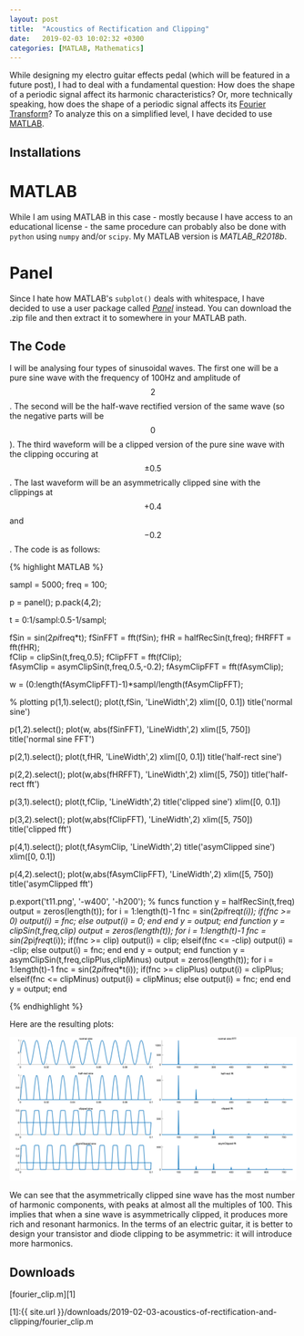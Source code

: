 ```yaml
---
layout: post
title:  "Acoustics of Rectification and Clipping"
date:   2019-02-03 10:02:32 +0300
categories: [MATLAB, Mathematics]
---
```


<script type="text/javascript" async src="https://cdnjs.cloudflare.com/ajax/libs/mathjax/2.7.5/latest.js?config=TeX-MML-AM_CHTML"> </script>

While designing my electro guitar effects pedal (which will be featured in a future post), I had to deal with a fundamental question: How does the shape of a periodic signal affect its harmonic characteristics? Or, more technically speaking, how does the shape of a periodic signal affects its [Fourier Transform](http://mathworld.wolfram.com/FourierTransform.html)? To analyze this on a simplified level, I have decided to use [MATLAB](https://www.mathworks.com/products/matlab.html).

## Installations

# MATLAB

While I am using MATLAB in this case - mostly because I have access to an educational license - the same procedure can probably also be done with `python` using `numpy` and/or `scipy`. My MATLAB version is _MATLAB_R2018b_.

# Panel

Since I hate how MATLAB's `subplot()` deals with whitespace, I have decided to use a user package called [_Panel_](https://www.mathworks.com/matlabcentral/fileexchange/20003-panel) instead. You can download the .zip file and then extract it to somewhere in your MATLAB path.

## The Code

I will be analysing four types of sinusoidal waves. The first one will be a pure sine wave with the frequency of 100Hz and amplitude of $$2$$. The second will be the half-wave rectified version of the same wave (so the negative parts will be $$0$$). The third waveform will be a clipped version of the pure sine wave with the clipping occuring at $$ \pm 0.5 $$. The last waveform will be an asymmetrically clipped sine with the clippings at $$+0.4$$ and $$-0.2$$. The code is as follows:

{% highlight MATLAB %}

sampl = 5000;
freq = 100;

p = panel();
p.pack(4,2);


t = 0:1/sampl:0.5-1/sampl;

fSin = sin(2*pi*freq*t);
fSinFFT = fft(fSin);
fHR = halfRecSin(t,freq);
fHRFFT = fft(fHR);     
fClip = clipSin(t,freq,0.5);
fClipFFT = fft(fClip);     
fAsymClip = asymClipSin(t,freq,0.5,-0.2);
fAsymClipFFT = fft(fAsymClip);

w = (0:length(fAsymClipFFT)-1)*sampl/length(fAsymClipFFT);

% plotting
p(1,1).select();
plot(t,fSin, 'LineWidth',2)
xlim([0, 0.1])
title('normal sine')

p(1,2).select();
plot(w, abs(fSinFFT), 'LineWidth',2)
xlim([5, 750])
title('normal sine FFT')


p(2,1).select();
plot(t,fHR, 'LineWidth',2)
xlim([0, 0.1])
title('half-rect sine')

p(2,2).select();
plot(w,abs(fHRFFT), 'LineWidth',2)
xlim([5, 750])
title('half-rect fft')


p(3,1).select();
plot(t,fClip, 'LineWidth',2)
title('clipped sine')
xlim([0, 0.1])

p(3,2).select();
plot(w,abs(fClipFFT), 'LineWidth',2)
xlim([5, 750])
title('clipped fft')

p(4,1).select();
plot(t,fAsymClip, 'LineWidth',2)
title('asymClipped sine')
xlim([0, 0.1])

p(4,2).select();
plot(w,abs(fAsymClipFFT), 'LineWidth',2)
xlim([5, 750])
title('asymClipped fft')

p.export('t11.png', '-w400', '-h200');
% funcs
function y = halfRecSin(t,freq)
    output = zeros(length(t));
    for i = 1:length(t)-1
        fnc = sin(2*pi*freq*t(i));
        if(fnc >= 0)
            output(i) = fnc;
        else
            output(i) = 0;
        end
    end
    y = output;
end
function y = clipSin(t,freq,clip)
    output = zeros(length(t));
    for i = 1:length(t)-1
        fnc = sin(2*pi*freq*t(i));
        if(fnc >= clip)
            output(i) = clip;
        elseif(fnc <= -clip)
            output(i) = -clip;
        else
            output(i) = fnc;
        end
    end
    y = output;
end
function y = asymClipSin(t,freq,clipPlus,clipMinus)
    output = zeros(length(t));
    for i = 1:length(t)-1
        fnc = sin(2*pi*freq*t(i));
        if(fnc >= clipPlus)
            output(i) = clipPlus;
        elseif(fnc <= clipMinus)
            output(i) = clipMinus;
        else
            output(i) = fnc;
        end
    end
    y = output;
end

{% endhighlight %}

Here are the resulting plots:

![](/assets/2019-02-03-acoustics-of-rectification-and-clipping/t11.png)

We can see that the asymmetrically clipped sine wave has the most number of harmonic components, with peaks at almost all the multiples of 100. This implies that when a sine wave is asymmetrically clipped, it produces more rich and resonant harmonics. In the terms of an electric guitar, it is better to design your transistor and diode clipping to be asymmetric: it will introduce more harmonics.

## Downloads

[fourier_clip.m][1]

[1]:{{ site.url }}/downloads/2019-02-03-acoustics-of-rectification-and-clipping/fourier_clip.m
